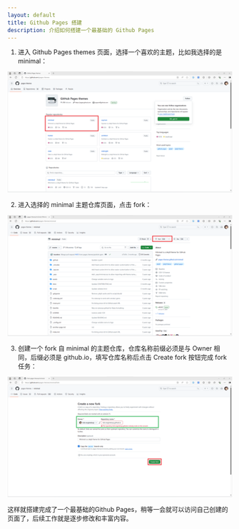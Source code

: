 ```yaml
---
layout: default
title: Github Pages 搭建
description: 介绍如何搭建一个最基础的 Github Pages
---
```


1. 进入 Github Pages themes 页面，选择一个喜欢的主题，比如我选择的是 minimal：

![go to Github Pages themes and select minimal as Github Pages themes](../images/GitHubPages-1-themes.png)

2. 进入选择的 minimal 主题仓库页面，点击 fork：

![go to minimal theme page and press fork button](../images/GitHubPages-2-minimal.png)

3. 创建一个 fork 自 minimal 的主题仓库，仓库名称前缀必须是与 Owner 相同，后缀必须是 github.io，填写仓库名称后点击 Create fork 按钮完成 fork 任务：

![create a fork of minimal](../images/GitHubPages-3-forkMinimal.png)

这样就搭建完成了一个最基础的Github Pages，稍等一会就可以访问自己创建的页面了，后续工作就是逐步修改和丰富内容。